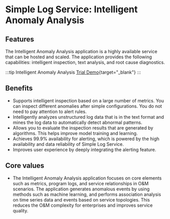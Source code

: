 # Simple Log Service: Intelligent Anomaly Analysis

## Features

The Intelligent Anomaly Analysis application is a highly available service that can be hosted and scaled. The application provides the following capabilities: intelligent inspection, text analysis, and root cause diagnostics.

:::tip Intelligent Anomaly Analysis
[Trial Demo](/en/playground/demo.html?dest=/lognext/app/ids/public-demo-aiops%3Fresource=/overview){target="_blank"}
:::

## Benefits

- Supports intelligent inspection based on a large number of metrics. You can inspect different anomalies after simple configurations. You do not need to pay attention to alert rules.
- Intelligently analyzes unstructured log data that is in the text format and mines the log data to automatically detect abnormal patterns.
- Allows you to evaluate the inspection results that are generated by algorithms. This helps improve model training and learning.
- Achieves 99.9% availability for alerting, which is powered by the high availability and data reliability of Simple Log Service.
- Improves user experience by deeply integrating the alerting feature.

## Core values

- The Intelligent Anomaly Analysis application focuses on core elements such as metrics, program logs, and service relationships in O&M scenarios. The application generates anomalous events by using methods such as machine learning, and performs association analysis on time series data and events based on service topologies. This reduces the O&M complexity for enterprises and improves service quality.
